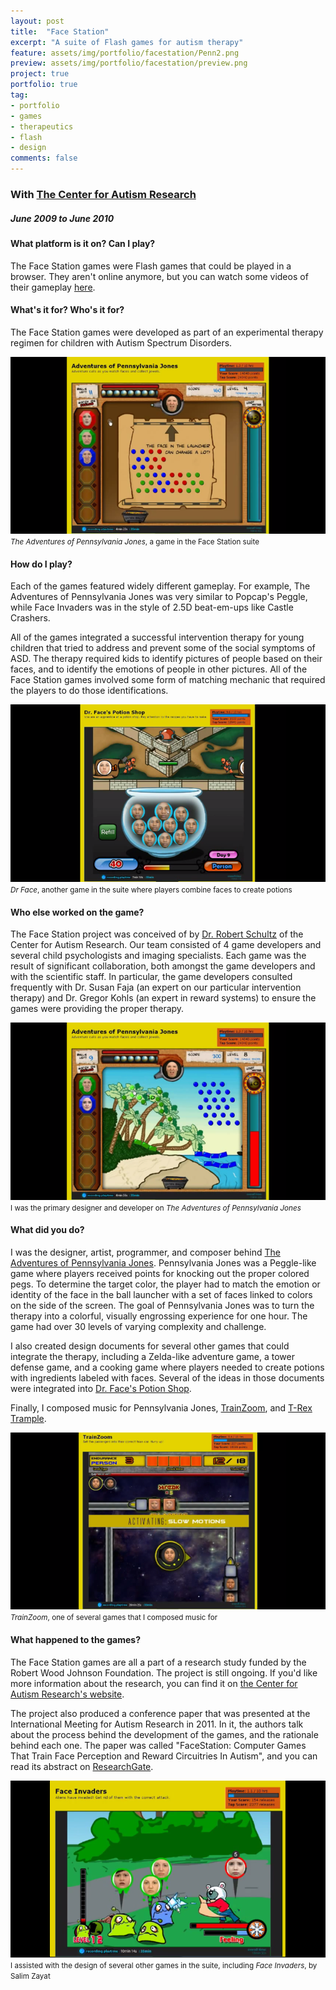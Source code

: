 ```yaml
---
layout: post
title:  "Face Station"
excerpt: "A suite of Flash games for autism therapy"
feature: assets/img/portfolio/facestation/Penn2.png
preview: assets/img/portfolio/facestation/preview.png
project: true
portfolio: true
tag:
- portfolio
- games
- therapeutics
- flash
- design
comments: false
---
```


### With [The Center for Autism Research](http://www.research.chop.edu/programs/car/)

##### June 2009 to June 2010


#### What platform is it on?  Can I play?
The Face Station games were Flash games that could be played in a browser.  They aren't online anymore, but you can watch some videos of their gameplay [here](https://www.youtube.com/playlist?list=PLMcpVDVDe28jqmZgBAoyx7SQHc1AfPSfX).

#### What's it for?  Who's it for?
The Face Station games were developed as part of an experimental therapy regimen for children with Autism Spectrum Disorders.

<img class="img-rounded img-responsive" src="/assets/img/portfolio/facestation/Pennsylvania.png"/>
	<small><i>The Adventures of Pennsylvania Jones</i>, a game in the Face Station suite</small>

#### How do I play?
Each of the games featured widely different gameplay.  For example, The Adventures of Pennsylvania Jones was very similar to Popcap's Peggle, while Face Invaders was in the style of 2.5D beat-em-ups like Castle Crashers.

All of the games integrated a successful intervention therapy for young children that tried to address and prevent some of the social symptoms of ASD.  The therapy required kids to identify pictures of people based on their faces, and to identify the emotions of people in other pictures.  All of the Face Station games involved some form of matching mechanic that required the players to do those identifications.

<img class="img-rounded img-responsive" src="/assets/img/portfolio/facestation/DrFace.png"/>
	<small><i>Dr Face</i>, another game in the suite where players combine faces to create potions</small>

#### Who else worked on the game?
The Face Station project was conceived of by [Dr. Robert Schultz](http://www.research.chop.edu/programs/car/our_team/details/?cat=1&amp;id=7) of the Center for Autism Research.  Our team consisted of 4 game developers and several child psychologists and imaging specialists.  Each game was the result of significant collaboration, both amongst the game developers and with the scientific staff.  In particular, the game developers consulted frequently with Dr. Susan Faja (an expert on our particular intervention therapy) and Dr. Gregor Kohls (an expert in reward systems) to ensure the games were providing the proper therapy.

<img class="img-rounded img-responsive" src="/assets/img/portfolio/facestation/Penn3.png"/>
	<small>I was the primary designer and developer on <i>The Adventures of Pennsylvania Jones</i></small>

#### What did you do?
I was the designer, artist, programmer, and composer behind [The Adventures of Pennsylvania Jones](https://www.youtube.com/watch?v=nO6ovF5EN6g&amp;index=1&amp;list=PLMcpVDVDe28jqmZgBAoyx7SQHc1AfPSfX).  Pennsylvania Jones was a Peggle-like game where players received points for knocking out the proper colored pegs.  To determine the target color, the player had to match the emotion or identity of the face in the ball launcher with a set of faces linked to colors on the side of the screen.  The goal of Pennsylvania Jones was to turn the therapy into a colorful, visually engrossing experience for one hour.  The game had over 30 levels of varying complexity and challenge.

I also created design documents for several other games that could integrate the therapy, including a Zelda-like adventure game, a tower defense game, and a cooking game where players needed to create potions with ingredients labeled with faces.  Several of the ideas in those documents were integrated into [Dr. Face's Potion Shop](https://www.youtube.com/watch?v=_CahUDjrh1w&amp;index=5&amp;list=PLMcpVDVDe28jqmZgBAoyx7SQHc1AfPSfX).

Finally, I composed music for Pennsylvania Jones, [TrainZoom](https://www.youtube.com/watch?v=mkoc8rEF4bc&amp;index=2&amp;list=PLMcpVDVDe28jqmZgBAoyx7SQHc1AfPSfX), and [T-Rex Trample](https://www.youtube.com/watch?v=qXvqQezcVAM&amp;list=PLMcpVDVDe28jqmZgBAoyx7SQHc1AfPSfX).

<img class="img-rounded img-responsive" src="/assets/img/portfolio/facestation/TrainZoom.png"/>
	<small><i>TrainZoom</i>, one of several games that I composed music for</small>

#### What happened to the games?
The Face Station games are all a part of a research study funded by the Robert Wood Johnson Foundation.  The project is still ongoing.  If you'd like more information about the research, you can find it on [the Center for Autism Research's website](http://www.centerforautismresearch.com/trial_interventions/computerized_gaming/).

The project also produced a conference paper that was presented at the International Meeting for Autism Research in 2011.  In it, the authors talk about the process behind the development of the games, and the rationale behind each one.  The paper was called "FaceStation: Computer Games That Train Face Perception and Reward Circuitries In Autism", and you can read its abstract on [ResearchGate](https://www.researchgate.net/publication/268145055_FaceStation_Computer_Games_That_Train_Face_Perception_and_Reward_Circuitries_In_Autism).

<img class="img-rounded img-responsive" src="/assets/img/portfolio/facestation/Invaders.png"/>
	<small>I assisted with the design of several other games in the suite, including <i>Face Invaders</i>, by Salim Zayat</small>
	